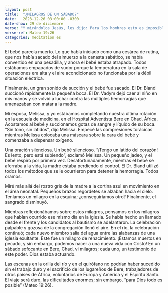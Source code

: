 ```yaml
---
layout: post
title:  "¿MILAGROS DE UN SÁBADO?"
date:   2023-12-26 03:00:00 -0300
date-show: 29 de diciembre
verse: "Y mirándolos Jesús, les dijo: Para los hombres esto es imposible; más para Dios todo es posible"
verse-ref: Mateo 19:26
categories: meditation es
---
```


El bebé parecía muerto. Lo que había iniciado como una cesárea de rutina, que nos había sacado del almuerzo a la canasta sabático, se había convertido en una pesadilla, y ahora el bebé estaba atrapado. Todos estábamos empapados de sudor porque la temperatura en la sala de operaciones era alta y el aire acondicionado no funcionaba por la débil situación eléctrica.

Finalmente, un gran sonido de succión y el bebé fue sacado. El Dr. Bland succionó rápidamente la pequeña boca. El Dr. Vadym dejó caer al niño en mis manos y se volvió a luchar contra las múltiples hemorragias que amenazaban con matar a la madre.

Mi esposa, Melissa, y yo estábamos completando nuestra última rotación en la escuela de medicina, en el Hospital Adventista Bere en Chad, África. Acostamos al bebé y succionamos gotas de sangre y líquido de su boca. “Sin tono, sin latidos”, dijo Melissa. Empecé las compresiones torácicas mientras Melissa colocaba una máscara sobre la cara del bebé y comenzaba a dispensar oxígeno.

Una oración silenciosa. Un bebé silencioso. “¡Tengo un latido del corazón! Es lento, pero está subiendo”, exclamó Melissa. Un pequeño jadeo, y el bebé respiró por primera vez. Desafortunadamente, mientras el bebé se aferraba a la vida, la madre estaba perdiendo el control. El Dr. Bland utilizó todos los métodos que se le ocurrieron para detener la hemorragia. Todos oramos.

Miré más allá del rostro gris de la madre a la cortina azul en movimiento en el área neonatal. Pequeños brazos regordetes se alzaban hacia el cielo. Teníamos un milagro en la esquina; ¿conseguiríamos otro? Finalmente, el sangrado disminuyó.

Mientras reflexionábamos sobre estos milagros, pensamos en los milagros que habían ocurrido ese mismo día en la iglesia. Se había hecho un llamado desde el frente y los candidatos al bautismo se adelantaron. La celebración palpable y gozosa de la congregación llenó el aire. En el río, la celebración continuó; cada nuevo miembro salía del agua entre las alabanzas de una iglesia exultante. Este fue un milagro de renacimiento. ¡Estamos muertos en pecado, y sin embargo, podemos nacer a una nueva vida con Cristo! En un sábado sofocante en Bere, Chad, vi milagros; cada uno, un testimonio de este poder. Dios estaba actuando.

Las escenas en la orilla del río y en el quirófano no podrían haber sucedido sin el trabajo duro y el sacrificio de los lugareños de Bere, trabajadores de otros países de África, voluntarios de Europa y América y el Espíritu Santo. El viaje será duro, las dificultades enormes; sin embargo, “para Dios todo es posible” (Mateo 19:26).
